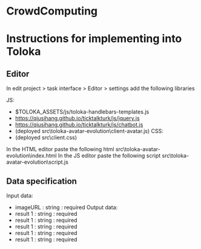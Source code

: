 # CrowdComputing

# Instructions for implementing into Toloka
## Editor
In edit project > task interface > Editor > settings add the following libraries

JS:
- $TOLOKA_ASSETS/js/toloka-handlebars-templates.js
- https://qiusihang.github.io/ticktalkturk/js/jquery.js
- https://qiusihang.github.io/ticktalkturk/js/chatbot.js
- (deployed src\toloka-avatar-evolution\client-avatar.js)
CSS:
- (deployed src\client.css)

In the HTML editor paste the following html src\toloka-avatar-evolution\index.html
In the JS editor paste the following script src\toloka-avatar-evolution\script.js

## Data specification
Input data:
- imageURL : string : required
Output data:
- result 1 : string : required 
- result 1 : string : required 
- result 1 : string : required 
- result 1 : string : required 
- result 1 : string : required 
